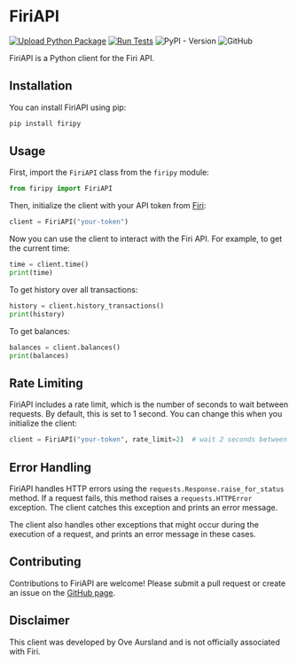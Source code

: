 # FiriAPI

[![Upload Python Package](https://github.com/jeircul/firipy/actions/workflows/publish.yml/badge.svg)](https://github.com/jeircul/firipy/actions/workflows/publish.yml)
[![Run Tests](https://github.com/jeircul/firipy/actions/workflows/run_tests.yml/badge.svg)](https://github.com/jeircul/firipy/actions/workflows/run_tests.yml)
![PyPI - Version](https://img.shields.io/pypi/v/firipy)
![GitHub](https://img.shields.io/github/license/jeircul/firipy)

FiriAPI is a Python client for the Firi API.

## Installation

You can install FiriAPI using pip:

```bash
pip install firipy
```

## Usage

First, import the `FiriAPI` class from the `firipy` module:

```python
from firipy import FiriAPI
```

Then, initialize the client with your API token from [Firi](https://platform.firi.com/):

```python
client = FiriAPI("your-token")
```

Now you can use the client to interact with the Firi API. For example, to get the current time:

```python
time = client.time()
print(time)
```

To get history over all transactions:

```python
history = client.history_transactions()
print(history)
```

To get balances:

```python
balances = client.balances()
print(balances)
```

## Rate Limiting

FiriAPI includes a rate limit, which is the number of seconds to wait between requests.
By default, this is set to 1 second. You can change this when you initialize the client:

```python
client = FiriAPI("your-token", rate_limit=2)  # wait 2 seconds between requests
```

## Error Handling

FiriAPI handles HTTP errors using the `requests.Response.raise_for_status` method.
If a request fails, this method raises a `requests.HTTPError` exception.
The client catches this exception and prints an error message.

The client also handles other exceptions that might occur during the execution of a request, and prints an error message in these cases.

## Contributing

Contributions to FiriAPI are welcome!
Please submit a pull request or create an issue on the [GitHub page](https://github.com/jeircul/firipy).

## Disclaimer

This client was developed by Ove Aursland and is not officially associated with Firi.
